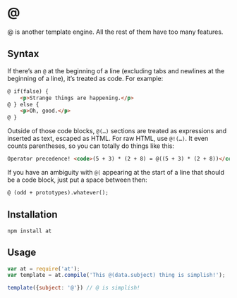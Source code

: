 # @

@ is another template engine. All the rest of them have too many features.

## Syntax

If there’s an `@` at the beginning of a line (excluding tabs and newlines at the beginning of a line), it’s treated as code. For example:

```html
@ if(false) {
	<p>Strange things are happening.</p>
@ } else {
	<p>Oh, good.</p>
@ }
```

Outside of those code blocks, `@(…)` sections are treated as expressions and inserted as text, escaped as HTML. For raw HTML, use `@!(…)`. It even counts parentheses, so you can totally do things like this:

```html
Operator precedence! <code>(5 + 3) * (2 + 8) = @((5 + 3) * (2 + 8))</code>
```

If you have an ambiguity with `@(` appearing at the start of a line that should be a code block, just put a space between then:

```html
@ (odd + prototypes).whatever();
```

## Installation

    npm install at

## Usage

```js
var at = require('at');
var template = at.compile('This @(data.subject) thing is simplish!');

template({subject: '@'}) // @ is simplish!
```
